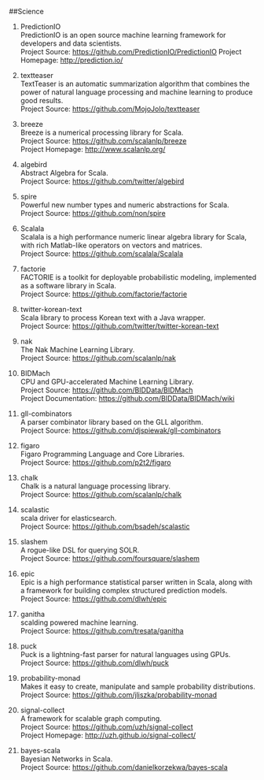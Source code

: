 ##Science

1. PredictionIO    
PredictionIO is an open source machine learning framework for developers and data scientists.   
Project Source: https://github.com/PredictionIO/PredictionIO 
Project Homepage: http://prediction.io/

1. textteaser    
TextTeaser is an automatic summarization algorithm that combines the power of natural language processing and machine learning to produce good results.    
Project Source: https://github.com/MojoJolo/textteaser

1. breeze    
Breeze is a numerical processing library for Scala.  
Project Source: https://github.com/scalanlp/breeze    
Project Homepage: http://www.scalanlp.org/

1. algebird      
Abstract Algebra for Scala.   
Project Source: https://github.com/twitter/algebird     
   
1. spire      
Powerful new number types and numeric abstractions for Scala.     
Project Source: https://github.com/non/spire    

1. Scalala    
Scalala is a high performance numeric linear algebra library for Scala, with rich Matlab-like operators on vectors and matrices.     
Project Source: https://github.com/scalala/Scalala

1. factorie   
FACTORIE is a toolkit for deployable probabilistic modeling, implemented as a software library in Scala.    
Project Source: https://github.com/factorie/factorie  

1. twitter-korean-text   
Scala library to process Korean text with a Java wrapper.    
Project Source: https://github.com/twitter/twitter-korean-text   

1. nak   
The Nak Machine Learning Library.   
Project Source: https://github.com/scalanlp/nak  

1. BIDMach   
CPU and GPU-accelerated Machine Learning Library.   
Project Source: https://github.com/BIDData/BIDMach     
Project Documentation: https://github.com/BIDData/BIDMach/wiki  

1. gll-combinators   
A parser combinator library based on the GLL algorithm.    
Project Source: https://github.com/djspiewak/gll-combinators     

1. figaro   
Figaro Programming Language and Core Libraries.     
Project Source: https://github.com/p2t2/figaro   

1. chalk   
Chalk is a natural language processing library.    
Project Source: https://github.com/scalanlp/chalk   

1. scalastic    
scala driver for elasticsearch.    
Project Source: https://github.com/bsadeh/scalastic   

1. slashem   
A rogue-like DSL for querying SOLR.    
Project Source: https://github.com/foursquare/slashem  
    
1. epic    
Epic is a high performance statistical parser written in Scala, along with a framework for building complex structured prediction models.     
Project Source: https://github.com/dlwh/epic   

1. ganitha    
scalding powered machine learning.     
Project Source: https://github.com/tresata/ganitha   

1. puck    
Puck is a lightning-fast parser for natural languages using GPUs.    
Project Source: https://github.com/dlwh/puck    

1. probability-monad     
Makes it easy to create, manipulate and sample probability distributions.     
Project Source: https://github.com/jliszka/probability-monad   

1. signal-collect    
A framework for scalable graph computing.     
Project Source: https://github.com/uzh/signal-collect       
Project Homepage: http://uzh.github.io/signal-collect/  

1. bayes-scala    
Bayesian Networks in Scala.     
Project Source: https://github.com/danielkorzekwa/bayes-scala     
